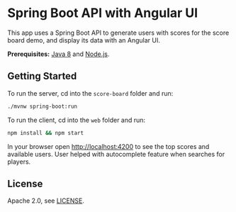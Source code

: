 # Spring Boot API with Angular UI

This app uses a Spring Boot API to generate users with scores for the score board demo, and display its data with an Angular UI.

**Prerequisites:** [Java 8](http://www.oracle.com/technetwork/java/javase/downloads/jdk8-downloads-2133151.html) and [Node.js](https://nodejs.org/).

## Getting Started

To run the server, cd into the `score-board` folder and run:

```bash
./mvnw spring-boot:run
```

To run the client, cd into the `web` folder and run:

```bash
npm install && npm start
```
In your browser open [http://localhost:4200](http://localhost:4200) to see the top scores and available users.
User helped with autocomplete feature when searches for players.

## License

Apache 2.0, see [LICENSE](LICENSE).
